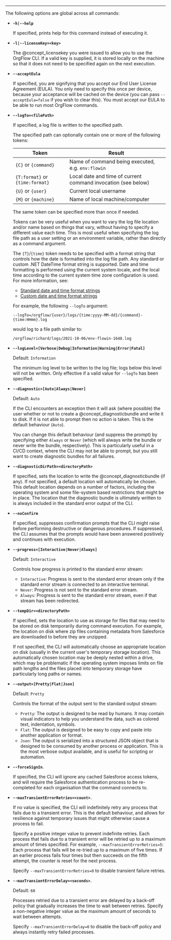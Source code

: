 ***

The following options are global across all commands:

- **`-h|--help`**

  If specified, prints help for this command instead of executing it.

- **`-l|--licenseKey=<key>`**

  The @concept_licensekey you were issued to allow you to use the OrgFlow CLI. If a valid key is supplied, it is stored locally on the machine so that it does not need to be specified again on the next execution.

- **`--acceptEula`**

  If specified, you are signifying that you accept our End User License Agreement (EULA). You only need to specify this once per device, because your acceptance will be cached on the device (you can pass `--acceptEula=false` if you wish to clear this). You must accept our EULA to be able to run most OrgFlow commands.

- **`--logTo=<filePath>`**

  If specified, a log file is written to the specified path.

  The specified path can optionally contain one or more of the following tokens:

  | Token                               | Result
  | ------------------------------------|--------------------------------------------------
  | `{C}` or `{command}`                | Name of command being executed, e.g. `env:flowin`
  | `{T:format}` or `{time:format}`     | Local date and time of current command invocation (see below)
  | `{U}` or `{user}`                   | Current local username
  | `{M}` or `{machine}`                | Name of local machine/computer

  The same token can be specified more than once if needed.

  Tokens can be very useful when you want to vary the log file location and/or name based on things that vary, without having to specify a different value each time. This is most useful when specifying the log file path as a user setting or an environment variable, rather than directly as a command argument.

  The `{T}`/`{time}` token needs to be specified with a format string that controls how the date is formatted into the log file path. Any standard or custom .NET DateTime format string is supported. Date and time formatting is performed using the current system locale, and the local time according to the current system time zone configuration is used. For more information, see:
  - [Standard date and time format strings](https://docs.microsoft.com/en-us/dotnet/standard/base-types/standard-date-and-time-format-strings)
  - [Custom date and time format strings](https://docs.microsoft.com/en-us/dotnet/standard/base-types/custom-date-and-time-format-strings)

  For example, the following `--logTo` argument:

  ```
  --logTo=/orgflow/{user}/logs/{time:yyyy-MM-dd}/{command}-{time:HHmm}.log
  ```

  would log to a file path similar to:

  ```
  /orgflow/richard/logs/2021-10-06/env-flowin-1648.log
  ```

- **`--logLevel=[Verbose|Debug|Information|Warning|Error|Fatal]`**

  Default: `Information`

  The minimum log level to be written to the log file; logs below this level will not be written. Only effective if a valid value for `--logTo` has been specified.

- **`--diagnostic=[Auto|Always|Never]`**

  Default: `Auto`

  If the CLI encounters an exception then it will ask (where possible) the user whether or not to create a @concept_diagnosticbundle and write it to disk. If it is not able to prompt then no action is taken. This is the default behaviour (`Auto`).

  You can change this default behaviour (and suppress the prompt) by specifying either `Always` or `Never` (which will always write the bundle or never write the bundle, respectively). This is particularly useful in a CI/CD context, where the CLI may not be able to prompt, but you still want to create diagnostic bundles for all failures.

- **`--diagnosticDirPath=<directoryPath>`**

  If specified, sets the location to write the @concept_diagnosticbundle (if any). If not specified, a default location will automatically be chosen. This default location depends on a number of factors, including the operating system and some file-system based restrictions that might be in place. The location that the diagnostic bundle is ultimately written to is always included in the standard error output of the CLI.

- **`--noConfirm`**

  If specified, suppresses confirmation prompts that the CLI might raise before performing destructive or dangerous procedures. If suppressed, the CLI assumes that the prompts would have been answered positively and continues with execution.

- **`--progress=[Interactive|Never|Always]`**

  Default: `Interactive`

  Controls how progress is printed to the standard error stream:
  - `Interactive`: Progress is sent to the standard error stream only if the standard error stream is connected to an interactive terminal.
  - `Never`: Progress is not sent to the standard error stream.
  - `Always`: Progress is sent to the standard error stream, even if that stream has been redirected.

- **`--tempDir=<directoryPath>`**

  If specified, sets the location to use as storage for files that may need to be stored on disk temporarily during command execution. For example, the location on disk where zip files containing metadata from Salesforce are downloaded to before they are unzipped.

  If not specified, the CLI will automatically choose an appropriate location on disk (usually in the current user's temporary storage location). This automatically chosen location may be deeply nested within a drive, which may be problematic if the operating system imposes limits on file path lengths and the files placed into temporary storage have particularly long paths or names.

- **`--output=[Pretty|Flat|Json]`**

  Default: `Pretty`

  Controls the format of the output sent to the standard output stream:
  - `Pretty`: The output is designed to be read by humans. It may contain visual indicators to help you understand the data, such as colored text, indentation, symbols.
  - `Flat`: The output is designed to be easy to copy and paste into another application or format.
  - `Json`: The output is serialized into a structured JSON object that is designed to be consumed by another process or application. This is the most verbose output available, and is useful for scripting or automation.

- **`--forceSignIn`**.

  If specified, the CLI will ignore any cached Salesforce access tokens, and will require the Salesforce authentication process to be re-completed for each organisation that the command connects to.

- **`--maxTransientErrorRetries=<count>`**.

  If no value is specified, the CLI will indefinitely retry any process that fails due to a transient error. This is the default behaviour, and allows for resilience against temporary issues that might otherwise cause a process to fail.

  Specify a positive integer value to prevent indefinite retries. Each process that fails due to a transient error will be retried up to a maximum amount of times specified. For example, `--maxTransientErrorRetries=5`: Each process that fails will be re-tried up to a maximum of five times. If an earlier process fails four times but then succeeds on the fifth attempt, the counter is reset for the next process.

  Specify `--maxTransientErrorRetries=0` to disable transient failure retries.

- **`--maxTransientErrorDelay=<seconds>`**.

  Default: `60`

  Processes retried due to a transient error are delayed by a back-off policy that gradually increases the time to wait between retries. Specify a non-negative integer value as the maximum amount of seconds to wait between attempts.

  Specify `--maxTransientErrorDelay=0` to disable the back-off policy and always instantly retry failed processes.
